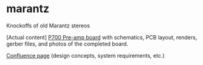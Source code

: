 # marantz
Knockoffs of old Marantz stereos

[Actual content]
[P700 Pre-amp board](https://github.com/matthewgiarra/marantz/tree/main/2225/PE01) with schematics, PCB layout, renders, gerber files, and photos of the completed board. 

[Confluence page](https://matthewgiarra.atlassian.net/wiki/spaces/marantz/pages/33577/Gesundheit+Model+82+Stereophonic+Receiver+Requirements) (design concepts, system requirements, etc.)
